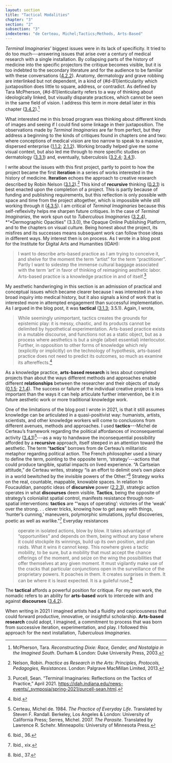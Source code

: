 ```yaml
---
layout: section
title: "Tactical Modalities"
chapter: "3"
section: "2"
subsection: "3"
indexterms: "de Certeau, Michel;Tactics;Methods, Arts-Based"
---
```


*Terminal Imaginaries’* biggest issues were in its lack of specificity. It tried to do too much---answering issues that arise over a century of medical research with a single installation. By collapsing parts of the history of medicine into the specific projectors the critique becomes visible, but it is too indebted to the secondary literature and for the audience to be familiar with these conversations (<a href="{{ site.baseurl }}/dissertation/4_2_2}}">4.2.2</a>). Anatomy, dermatology and grave robbing are interlinked but not dependent, in a kind of {#d-81}lenticularity</b></span> which juxtaposition does little to square, address, or contradict. As defined by Tara McPherson, {#d-81}lenticularity</b></span> refers to a way of thinking about ideologically linked, but visually disparate practices, which cannot be seen in the same field of vision. I address this term in more detail later in this chapter (<a href="{{ site.baseurl }}/dissertation/3_4_2}}">3.4.2</a>).[^fn1]

What interested me in this broad program was thinking about different kinds of images and seeing if I could find some linkage in their juxtaposition. The observations made by *Terminal Imaginaries* are far from perfect, but they address a beginning to the kinds of critiques found in chapters one and two: where conceptions of medical vision are too narrow to speak to a massive, dispersed enterprise (<a href="{{ site.baseurl }}/dissertation/1_1_2}}">1.1.2</a>; <a href="{{ site.baseurl }}/dissertation/2_1_2}}">2.1.2</a>). Working broadly helped give me some visual context, but also led me through to more specific studies on dermatology (<a href="{{ site.baseurl }}/dissertation/3_3_1}}">3.3.1</a>) and, eventually, tuberculosis (<a href="{{ site.baseurl }}/dissertation/3_2_4}}">3.2.4</a>; <a href="{{ site.baseurl }}/dissertation/3_4_1}}">3.4.1</a>).

I write about the issues with this first project, partly to point to how the project became the first <span data-tooltip aria-haspopup="true" class="has-tip" data-disable-hover="false" tabindex="1" title="Iterative, here, refers to a process of learning in which completed projects are analyzed after their completion. This analysis allows for future projects to be more successful, and to address new, but related concepts."><b>iteration</b></span> in a series of works interested in the history of medicine. <span data-tooltip aria-haspopup="true" class="has-tip" data-disable-hover="false" tabindex="1" title="Iterative, here, refers to a process of learning in which completed projects are analyzed after their completion. This analysis allows for future projects to be more successful, and to address new, but related concepts."><b>Iteration</b></span> echoes the approach to creative research described by Robin Nelson (<a href="{{ site.baseurl }}/dissertation/3_1_2}}">3.1.2</a>).[^fn2] This kind of <span data-tooltip aria-haspopup="true" class="has-tip" data-disable-hover="false" tabindex="1" title="I use the term recursive to describes an iterative process of examination, experimentation, and reflection."><b>recursive</b></span> thinking (<a href="{{ site.baseurl }}/dissertation/0_2_1}}">0.2.1</a>) is best enacted upon the completion of a project. This is partly because of funding and publishing requirements, but this reflection is only possible with space and time from the project altogether, which is impossible while still working through it (<a href="{{ site.baseurl }}/dissertation/4_3_5}}">4.3.5</a>). I am critical of *Terminal Imaginaries* because this self-reflexivity helps me sharpen future critiques. In the case of *Terminal Imaginaries*, the work spun out to *Tuberculous Imaginaries* (<a href="{{ site.baseurl }}/dissertation/3_2_4}}">3.2.4</a>), *“*Dermographic Opacities” (3.3.0), the Opaque Online Publishing Platform, and to the chapters on visual culture. Being honest about the project, its misfires and its successes means subsequent work can follow those ideas in different ways. My interest then is on process. As I wrote in a blog post for the Institute for Digital Arts and Humanities (IDAH):

>I want to describe arts-based practice as I am trying to conceive it, and shelve for the moment the term “artist” for the term “practitioner”. Partly I want to sidestep the immense cultural baggage associated with the term ‘art’ in favor of thinking of reimagining aesthetic labor. Arts-based practice is a knowledge practice in and of itself.[^fn3]

My aesthetic handwringing in this section is an admission of practical and conceptual issues which became clearer because I was interested in a too broad inquiry into medical history, but it also signals a kind of work that is interested more in attempted engagement than successful implementation. As I argued in the blog post, it was <span data-tooltip aria-haspopup="true" class="has-tip" data-disable-hover="false" tabindex="1" title="Anti-essentialism refers to a philosophical position that refutes singular causes for phenomena. It is often used to disrupt biological determinism in medical contexts and arguments."><b>tactical</b></span> (<a href="{{ site.baseurl }}/dissertation/3_1_3}}">3.1.3</a>; 3.5.1). Again, I wrote, 

>While seemingly unimportant, tactics creates the grounds for epistemic play: it is messy, chaotic, and its products cannot be delimited by hypothetical experimentation. Arts-based practice exists in a mutable discourse, and functions not as a static object, but as a process where aesthetics is but a single (albeit essential) interlocutor. Further, in opposition to other forms of knowledge which rely (explicitly or implicitly) on the technology of hypothesis, arts-based practice does not need to predict its outcomes, so much as examine its aftereffects.[^fn4]

As a knowledge practice, <span data-tooltip aria-haspopup="true" class="has-tip" data-disable-hover="false" tabindex="1" title="Arts-based methods refer to any research method that applies creative activity as a research method. This can include traditional arts like painting, sculpture, or dance, or more complex conceptual or multi-media approaches."><b>arts-based research</b></span> is less about completed projects than about the ways different methods and approaches enable different <span data-tooltip aria-haspopup="true" class="has-tip" data-disable-hover="false" tabindex="1" title="Relationality, as I use it, is indebted to Indigenous knowledge systems. Relation refers to the ways researchers become connected to and obligated to the people, ideas, and non-human entities which they study."><b>relationships</b></span> between the researcher and their objects of study (<a href="{{ site.baseurl }}/dissertation/0_1_5}}">0.1.5</a>; <a href="{{ site.baseurl }}/dissertation/2_1_4}}">2.1.4</a>). The success or failure of the individual creative project is less important than the ways it can help articulate further intervention, be it in future aesthetic work or more traditional knowledge work.

One of the limitations of the blog post I wrote in 2021, is that it still assumes knowledge can be articulated in a quasi-positivist way: humanists, artists, scientists, and other knowledge workers will come to conclusions from different avenues, methods and approaches. I used <span data-tooltip aria-haspopup="true" class="has-tip" data-disable-hover="false" tabindex="1" title="The term tactics comes from the philosophy of Michel de Certeau, and refers to political action taken that has no impact on broader cultural and political struggles."><b>tactics</b></span>---Michel de Certeau’s framework regarding the political affordances of inconsequential activity (<a href="{{ site.baseurl }}/dissertation/3_4_1}}">3.4.1</a>)[^fn5]---as a way to handwave the inconsequential possibility afforded by a <span data-tooltip aria-haspopup="true" class="has-tip" data-disable-hover="false" tabindex="1" title="I use the term recursive to describes an iterative process of examination, experimentation, and reflection."><b>recursive</b></span> approach, itself steeped in an attention toward the aesthetic. The term “<span data-tooltip aria-haspopup="true" class="has-tip" data-disable-hover="false" tabindex="1" title="The term tactics comes from the philosophy of Michel de Certeau, and refers to political action taken that has no impact on broader cultural and political struggles."><b>tactics</b></span>” borrows from de Certeau’s militaristic metaphor regarding political action. The French philosopher used a binary to define the term, pointing to the opposite term, ‘strategy’---actions that could produce tangible, spatial impacts on lived experience. “A Cartseian attitude,” de Certeau writes, strategy “is an effort to delimit one’s own place in a world bewitched by the invisible powers of the Other.”[^fn6] Strategy works on the real, countable, mappable, knowable spaces. In relation to Foucauldian, panoptic ideas of <span data-tooltip aria-haspopup="true" class="has-tip" data-disable-hover="false" tabindex="1" title="Discourse refers to a scholarly conversation which occurs in a field of knowledge production. I use it in a Foucauldian sense, to convey the agreed upon modes and objects of discussion which are taken for granted in a community or scholarly field."><b>discursive</b></span> power (<a href="{{ site.baseurl }}/dissertation/2_2_3}}">2.2.3</a>), strategic action operates in what <span data-tooltip aria-haspopup="true" class="has-tip" data-disable-hover="false" tabindex="1" title="Discourse refers to a scholarly conversation which occurs in a field of knowledge production. I use it in a Foucauldian sense, to convey the agreed upon modes and objects of discussion which are taken for granted in a community or scholarly field."><b>discourses</b></span> deem visible. <span data-tooltip aria-haspopup="true" class="has-tip" data-disable-hover="false" tabindex="1" title="The term tactics comes from the philosophy of Michel de Certeau, and refers to political action taken that has no impact on broader cultural and political struggles."><b>Tactics</b></span>, being the opposite of strategy’s colonialist spatial control, manifests resistance through non-spatial interventions: <span data-tooltip aria-haspopup="true" class="has-tip" data-disable-hover="false" tabindex="1" title="The term tactics comes from the philosophy of Michel de Certeau, and refers to political action taken that has no impact on broader cultural and political struggles."><b>tactics</b></span> are “‘ways of operating’: victories of the ‘weak’ over the strong. . .  clever tricks, knowing how to get away with things, ‘hunter’s cunning,’ maneuvers, polymorphic simulations, joyful discoveries, poetic as well as warlike.”[^fn7]  Everyday resistances

>operate in isolated actions, blow by blow. It takes advantage of “opportunities” and depends on them, being without any base where it could stockpile its winnings, build up its own position, and plan raids. What it wins it cannot keep. This nowhere gives a tactic mobility, to be sure, but a mobility that must accept the chance offerings of the moment, and seize on the wing the possibilities that offer themselves at any given moment. It must vigilantly make use of the cracks that particular conjunctions open in the surveillance of the proprietary powers. It poaches in them. It creates surprises in them. It can be where it is least expected. It is a guileful ruse.[^fn8]

The <span data-tooltip aria-haspopup="true" class="has-tip" data-disable-hover="false" tabindex="1" title="The term tactics comes from the philosophy of Michel de Certeau, and refers to political action taken that has no impact on broader cultural and political struggles."><b>tactical</b></span> affords a powerful position for critique. For my own work, the nomadic refers to an ability for <span data-tooltip aria-haspopup="true" class="has-tip" data-disable-hover="false" tabindex="1" title="Arts-based methods refer to any research method that applies creative activity as a research method. This can include traditional arts like painting, sculpture, or dance, or more complex conceptual or multi-media approaches."><b>arts-based</b></span> work to intercede with and against <span data-tooltip aria-haspopup="true" class="has-tip" data-disable-hover="false" tabindex="1" title="Discourse refers to a scholarly conversation which occurs in a field of knowledge production. I use it in a Foucauldian sense, to convey the agreed upon modes and objects of discussion which are taken for granted in a community or scholarly field."><b>discourses</b></span> (<a href="{{ site.baseurl }}/dissertation/3_4_2}}">3.4.2</a>).

When writing in 2021 I imagined artists had a fluidity and capricousness that could forward productive, innovative, or insightful scholarship. <span data-tooltip aria-haspopup="true" class="has-tip" data-disable-hover="false" tabindex="1" title="Arts-based methods refer to any research method that applies creative activity as a research method. This can include traditional arts like painting, sculpture, or dance, or more complex conceptual or multi-media approaches."><b>Arts-based research</b></span> could adopt, I imagined, a commitment to process that was born from successive iteration, experimentation, and play. I followed this approach for the next installation, *Tuberculous Imaginaries*.

[^fn1]: McPherson, Tara. *Reconstructing Dixie: Race, Gender, and Nostalgia in the Imagined South*. Durham & London: Duke University Press, 2003.

[^fn2]: Nelson, Robin. *Practice as Research in the Arts: Principles, Protocols, Pedagogies, Resistances*. London: Palgrave MacMillan Limited, 2013.

[^fn3]: Purcell, Sean. “Terminal Imaginaries: Reflections on the Tactics of Practice,” April 2021. https://idah.indiana.edu/news-events/_symposia/spring-2021/purcell-sean.html.

[^fn4]: Ibid.

[^fn5]: Certeau, Michel de. 1984. *The Practice of Everyday Life*. Translated by Steven F. Randall. Berkeley, Los Angeles & London: University of California Press; Serres, Michel. 2007. *The Parasite*. Translated by Lawrence R. Schehr. Minneapolis: University of Minnesota Press.

[^fn6]: Ibid., 36.

[^fn7]: Ibid., xix.

[^fn8]: Ibid., 37.